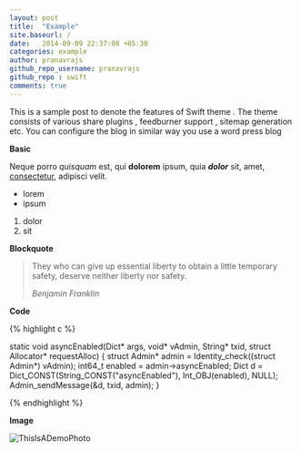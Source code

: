```yaml
---
layout: post
title:  "Example"
site.baseurl: /
date:   2014-09-09 22:37:00 +05:30
categories: example
author: pranavrajs
github_repo_username: pranavrajs
github_repo : swift
comments: true
---
```


This is a sample post to denote the features of Swift theme . The theme consists of various share plugins , feedburner support , sitemap generation etc. You can configure the blog in similar way you use a word press blog

<!-- more -->

**Basic**

Neque porro *quisquam* est, qui **dolorem** ipsum, quia ***dolor*** sit, amet, [consectetur](http://cjdns.info/), adipisci velit.

 * lorem
 * ipsum

1. dolor
2. sit


**Blockquote**

> They who can give up essential liberty to obtain a little temporary safety, deserve neither liberty nor safety.
> 
> _Benjamin Franklin_

**Code**

{% highlight c %}

static void asyncEnabled(Dict* args, void* vAdmin, String* txid, struct Allocator* requestAlloc)
{
    struct Admin* admin = Identity_check((struct Admin*) vAdmin);
    int64_t enabled = admin->asyncEnabled;
    Dict d = Dict_CONST(String_CONST("asyncEnabled"), Int_OBJ(enabled), NULL);
    Admin_sendMessage(&d, txid, admin);
}

{% endhighlight %}

**Image**

![ThisIsADemoPhoto](http://media.vector4free.com/normal/flat-banner-vectors.jpg)
